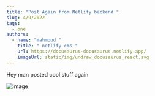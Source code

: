 ```yaml
---
title: "Post Again from Netlify backend "
slug: 4/9/2022
tags:
  - one
authors:
  - name: "mahmoud "
    title: " netlify cms "
    url: https://docusaurus-docusaurus.netlify.app/
    imageUrl: static/img/undraw_docusaurus_react.svg
---
```

Hey man posted cool stuff again 

![image ](/img/undraw_docusaurus_react.svg "post ")